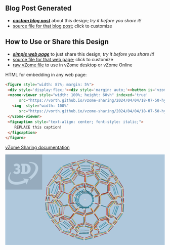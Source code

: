 
## Blog Post Generated

 - [***custom blog post***](<https://vorth.github.io/vzome-sharing/2024/04/04/hyperdo-steps-18-07-50.html>) about this design; *try it before you share it!*
 - [source file for that blog post](<https://github.com/vorth/vzome-sharing/edit/main/_posts/2024-04-04-hyperdo-steps-18-07-50.md>); click to customize
 


## How to Use or Share this Design

 - [***simple web page***](<https://vorth.github.io/vzome-sharing/2024/04/04/18-07-50-hyperdo-steps/>) to just share this design; *try it before you share it!*
 - [source file for that web page](<https://github.com/vorth/vzome-sharing/edit/main/2024/04/04/18-07-50-hyperdo-steps/index.md>); click to customize
 - [raw vZome file](<https://raw.githubusercontent.com/vorth/vzome-sharing/main/2024/04/04/18-07-50-hyperdo-steps/hyperdo-steps.vZome>) to use in vZome desktop or vZome Online
 
 HTML for embedding in any web page:
 ```html
<figure style="width: 87%; margin: 5%">
  <div style='display:flex;'><div style='margin: auto;'><button is='vzome-viewer-previous'>prev scene</button><button is='vzome-viewer-next'>next scene</button></div></div>
  <vzome-viewer style="width: 100%; height: 60vh" indexed='true'
       src="https://vorth.github.io/vzome-sharing/2024/04/04/18-07-50-hyperdo-steps/hyperdo-steps.vZome" >
    <img  style="width: 100%"
       src="https://vorth.github.io/vzome-sharing/2024/04/04/18-07-50-hyperdo-steps/hyperdo-steps.png" >
  </vzome-viewer>
  <figcaption style="text-align: center; font-style: italic;">
     REPLACE this caption!
  </figcaption>
</figure>

 ```

[vZome Sharing documentation](https://vzome.github.io/vzome/sharing.html#how-it-works)

![Image](<hyperdo-steps.png>)

